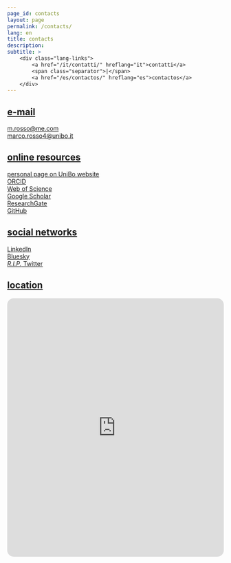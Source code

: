```yaml
---
page_id: contacts
layout: page
permalink: /contacts/
lang: en
title: contacts
description:
subtitle: >
    <div class="lang-links">
        <a href="/it/contatti/" hreflang="it">contatti</a>
        <span class="separator">|</span>
        <a href="/es/contactos/" hreflang="es">contactos</a>
    </div>
---
```


<!-- E-mail Section -->
<div class="projects">
  <a href="javascript:void(0);" onclick="toggleVisibility('content-1')">
    <h2 class="category">
      <i class="fa-solid fa-chevron-right fa-2xs rotated" id="chevron-content-1"></i>
      <span>e-mail</span>
    </h2>
  </a>
</div>

<div id="content-1" class="toggle-section expanded">

  <div class="icon-link indented">
    <i class="fa-regular fa-envelope fa-fw"></i>
    <a href="mailto:m.rosso@me.com">m.rosso@me.com</a>
  </div>

  <div class="icon-link indented">
    <i class="fa-solid fa-envelope fa-fw"></i>
    <a href="mailto:marco.rosso4@unibo.it">marco.rosso4@unibo.it</a>
  </div>
  
</div>

<!-- Online Resources Section -->
<div class="projects">
  <a href="javascript:void(0);" onclick="toggleVisibility('content-2')">
    <h2 class="category">
      <i class="fa-solid fa-chevron-right fa-2xs rotated" id="chevron-content-2"></i>
      <span>online resources</span>
    </h2>
  </a>
</div>

<div id="content-2" class="toggle-section expanded">

  <div class="icon-link indented">
    <i class="fa-solid fa-building-columns fa-fw"></i>
    <a href="https://www.unibo.it/sitoweb/marco.rosso4/en" target="_blank" rel="noopener noreferrer">personal page on UniBo website</a>
  </div>

  <div class="icon-link indented">
    <i class="ai ai-orcid fa-fw"></i>
    <a href="https://orcid.org/0000-0002-3814-2210" target="_blank" rel="noopener noreferrer">ORCID</a>
  </div>

  <div class="icon-link indented">
    <i class="ai ai-clarivate-square ai-fw"></i>
    <a href="https://www.webofscience.com/wos/author/record/OIU-6176-2025" target="_blank" rel="noopener noreferrer">Web of Science</a>
  </div>

  <div class="icon-link indented">
    <i class="ai ai-google-scholar fa-fw"></i>
    <a href="https://scholar.google.com/citations?user=KYPkHrIAAAAJ" target="_blank" rel="noopener noreferrer">Google Scholar</a>
  </div>

  <div class="icon-link indented">
    <i class="ai ai-researchgate fa-fw"></i>
    <a href="https://www.researchgate.net/profile/Marco-Rosso-2" target="_blank" rel="noopener noreferrer">ResearchGate</a>
  </div>

  <div class="icon-link indented">
    <i class="fa-brands fa-github fa-fw"></i>
    <a href="https://github.com/marcorosso768" target="_blank" rel="noopener noreferrer">GitHub</a>
  </div>
  
</div>

<!-- Social Networks Section -->
<div class="projects">
  <a href="javascript:void(0);" onclick="toggleVisibility('content-3')">
    <h2 class="category">
      <i class="fa-solid fa-chevron-right fa-2xs" id="chevron-content-3"></i>
      <span>social networks</span>
    </h2>
  </a>
</div>

<div id="content-3" class="toggle-section">

  <div class="icon-link indented">
    <i class="fa-brands fa-linkedin fa-fw"></i>
    <a href="https://www.linkedin.com/in/marcorosso768" target="_blank" rel="noopener noreferrer">LinkedIn</a>
  </div>

  <div class="icon-link indented">
    <i class="fa-brands fa-bluesky fa-fw"></i>
    <a href="https://bsky.app/profile/marcorosso.bsky.social" target="_blank" rel="noopener noreferrer">Bluesky</a>
  </div>

  <div class="icon-link">
    <i class="fa-brands fa-x-twitter fa-fw"></i>
    <a href="https://x.com/marcorosso768" target="_blank" rel="noopener noreferrer"><em>R.I.P.</em> Twitter</a>
  </div>
  
</div>

<!-- Location Section -->
<div class="projects">
  <a href="javascript:void(0);" onclick="toggleVisibility('content-4')">
    <h2 class="category">
      <i class="fa-solid fa-chevron-right fa-2xs" id="chevron-content-4"></i>
      <span>location</span>
    </h2>
  </a>
</div>

<div id="content-4" class="toggle-section">

  <div style="display: flex; justify-content: center;">
    <iframe src="https://www.google.com/maps/embed?pb=!1m14!1m8!1m3!1d5869.619707905097!2d11.352124!3d44.497203!3m2!1i1024!2i768!4f13.1!3m3!1m2!1s0x477fd4bb0ed9d74f%3A0x851bdc6a12c818e2!2sFaculty%20of%20Economics%20-%20University%20of%20Bologna!5e1!3m2!1sen!2sit!4v1747640523184!5m2!1sen!2sit" width="800" height="600" style="border:0; border-radius: 15px;" allowfullscreen="" loading="lazy" referrerpolicy="no-referrer-when-downgrade"></iframe>
  </div>
  
</div>
